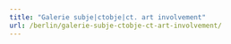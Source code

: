 ```yaml
---
title: "Galerie subje|ctobje|ct. art involvement"
url: /berlin/galerie-subje-ctobje-ct-art-involvement/
---
```

